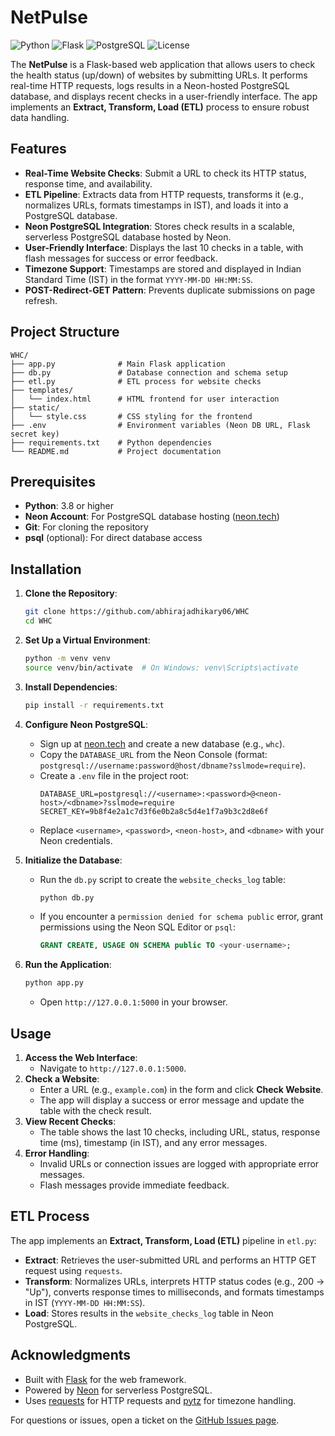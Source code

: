 # <i class="fas fa-heartbeat" style="color: #00ff00;"></i> NetPulse

![Python](https://img.shields.io/badge/python-3.8%2B-blue)
![Flask](https://img.shields.io/badge/flask-2.3.3-green)
![PostgreSQL](https://img.shields.io/badge/PostgreSQL-Neon-blue)
![License](https://img.shields.io/badge/license-MIT-orange)

The **NetPulse** is a Flask-based web application that allows users to check the health status (up/down) of websites by submitting URLs. It performs real-time HTTP requests, logs results in a Neon-hosted PostgreSQL database, and displays recent checks in a user-friendly interface. The app implements an **Extract, Transform, Load (ETL)** process to ensure robust data handling.

## Features

- **Real-Time Website Checks**: Submit a URL to check its HTTP status, response time, and availability.
- **ETL Pipeline**: Extracts data from HTTP requests, transforms it (e.g., normalizes URLs, formats timestamps in IST), and loads it into a PostgreSQL database.
- **Neon PostgreSQL Integration**: Stores check results in a scalable, serverless PostgreSQL database hosted by Neon.
- **User-Friendly Interface**: Displays the last 10 checks in a table, with flash messages for success or error feedback.
- **Timezone Support**: Timestamps are stored and displayed in Indian Standard Time (IST) in the format `YYYY-MM-DD HH:MM:SS`.
- **POST-Redirect-GET Pattern**: Prevents duplicate submissions on page refresh.

## Project Structure

```
WHC/
├── app.py              # Main Flask application
├── db.py               # Database connection and schema setup
├── etl.py              # ETL process for website checks
├── templates/
│   └── index.html      # HTML frontend for user interaction
├── static/
│   └── style.css       # CSS styling for the frontend
├── .env                # Environment variables (Neon DB URL, Flask secret key)
├── requirements.txt    # Python dependencies
└── README.md           # Project documentation
```

## Prerequisites

- **Python**: 3.8 or higher
- **Neon Account**: For PostgreSQL database hosting ([neon.tech](https://neon.tech))
- **Git**: For cloning the repository
- **psql** (optional): For direct database access

## Installation

1. **Clone the Repository**:
   ```bash
   git clone https://github.com/abhirajadhikary06/WHC
   cd WHC
   ```

2. **Set Up a Virtual Environment**:
   ```bash
   python -m venv venv
   source venv/bin/activate  # On Windows: venv\Scripts\activate
   ```

3. **Install Dependencies**:
   ```bash
   pip install -r requirements.txt
   ```

4. **Configure Neon PostgreSQL**:
   - Sign up at [neon.tech](https://neon.tech) and create a new database (e.g., `whc`).
   - Copy the `DATABASE_URL` from the Neon Console (format: `postgresql://username:password@host/dbname?sslmode=require`).
   - Create a `.env` file in the project root:
     ```env
     DATABASE_URL=postgresql://<username>:<password>@<neon-host>/<dbname>?sslmode=require
     SECRET_KEY=9b8f4e2a1c7d3f6e0b2a8c5d4e1f7a9b3c2d8e6f
     ```
   - Replace `<username>`, `<password>`, `<neon-host>`, and `<dbname>` with your Neon credentials.

5. **Initialize the Database**:
   - Run the `db.py` script to create the `website_checks_log` table:
     ```bash
     python db.py
     ```
   - If you encounter a `permission denied for schema public` error, grant permissions using the Neon SQL Editor or `psql`:
     ```sql
     GRANT CREATE, USAGE ON SCHEMA public TO <your-username>;
     ```

6. **Run the Application**:
   ```bash
   python app.py
   ```
   - Open `http://127.0.0.1:5000` in your browser.

## Usage

1. **Access the Web Interface**:
   - Navigate to `http://127.0.0.1:5000`.
2. **Check a Website**:
   - Enter a URL (e.g., `example.com`) in the form and click **Check Website**.
   - The app will display a success or error message and update the table with the check result.
3. **View Recent Checks**:
   - The table shows the last 10 checks, including URL, status, response time (ms), timestamp (in IST), and any error messages.
4. **Error Handling**:
   - Invalid URLs or connection issues are logged with appropriate error messages.
   - Flash messages provide immediate feedback.

## ETL Process

The app implements an **Extract, Transform, Load (ETL)** pipeline in `etl.py`:
- **Extract**: Retrieves the user-submitted URL and performs an HTTP GET request using `requests`.
- **Transform**: Normalizes URLs, interprets HTTP status codes (e.g., 200 → "Up"), converts response times to milliseconds, and formats timestamps in IST (`YYYY-MM-DD HH:MM:SS`).
- **Load**: Stores results in the `website_checks_log` table in Neon PostgreSQL.


## Acknowledgments

- Built with [Flask](https://flask.palletsprojects.com/) for the web framework.
- Powered by [Neon](https://neon.tech/) for serverless PostgreSQL.
- Uses [requests](https://requests.readthedocs.io/) for HTTP requests and [pytz](https://pythonhosted.org/pytz/) for timezone handling.

For questions or issues, open a ticket on the [GitHub Issues page](https://github.com/<your-username>/WHC/issues).